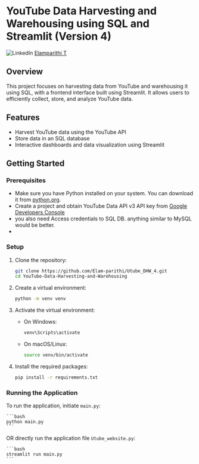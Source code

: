 # YouTube Data Harvesting and Warehousing using SQL and Streamlit (Version 4)

![LinkedIn](https://img.shields.io/badge/-LinkedIn-blue?logo=linkedin&style=social) [Elamparithi T](https://www.linkedin.com/in/elamparithi-t/)

## Overview

This project focuses on harvesting data from YouTube and warehousing it using SQL, with a frontend interface built using Streamlit. It allows users to efficiently collect, store, and analyze YouTube data.

## Features

- Harvest YouTube data using the YouTube API
- Store data in an SQL database
- Interactive dashboards and data visualization using Streamlit

## Getting Started

### Prerequisites

- Make sure you have Python installed on your system. You can download it from [python.org](https://www.python.org/).
- Create a project and obtain YouTube Data API v3 API key from [Google Developers Console](https://console.developers.google.com/)
- you also need Access credentials to SQL DB. anything similar to MySQL would be better.
- 


### Setup

1. Clone the repository:

    ```bash
    git clone https://github.com/Elam-parithi/Utube_DHW_4.git
    cd YouTube-Data-Harvesting-and-Warehousing
    ```

2. Create a virtual environment:

    ```bash
    python -m venv venv
    ```

3. Activate the virtual environment:

    - On Windows:

        ```bash
        venv\Scripts\activate
        ```

    - On macOS/Linux:

        ```bash
        source venv/bin/activate
        ```

4. Install the required packages:

    ```bash
    pip install -r requirements.txt
    ```

### Running the Application

To run the application, initiate `main.py`:

    ```bash
    python main.py
    ```

OR directly run the application file `Utube_website.py`:

    ```bash
    streamlit run main.py
    ```